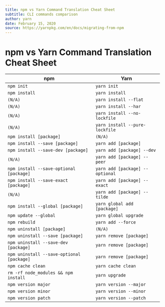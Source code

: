 ```yaml
---
title: npm vs Yarn Command Translation Cheat Sheet
subtitle: CLI commands comparison
author: yarn
date: February 15, 2020
source: https://yarnpkg.com/en/docs/migrating-from-npm
---
```


# npm vs Yarn Command Translation Cheat Sheet

|                    npm                    |               Yarn              |
|-------------------------------------------|---------------------------------|
| `npm init`                                | `yarn init`                     |
| `npm install`                             | `yarn install`                  |
| `(N/A)`                                   | `yarn install --flat`           |
| `(N/A)`                                   | `yarn install --har`            |
| `(N/A)`                                   | `yarn install --no-lockfile`    |
| `(N/A)`                                   | `yarn install --pure-lockfile`  |
| `npm install [package]`                   | `(N/A)`                         |
| `npm install --save [package]`            | `yarn add [package]`            |
| `npm install --save-dev [package]`        | `yarn add [package] --dev`      |
| `(N/A)`                                   | `yarn add [package] --peer`     |
| `npm install --save-optional [package]`   | `yarn add [package] --optional` |
| `npm install --save-exact [package]`      | `yarn add [package] --exact`    |
| `(N/A)`                                   | `yarn add [package] --tilde`    |
| `npm install --global [package]`          | `yarn global add [package]`     |
| `npm update --global`                     | `yarn global upgrade`           |
| `npm rebuild`                             | `yarn add --force`              |
| `npm uninstall [package]`                 | `(N/A)`                         |
| `npm uninstall --save [package]`          | `yarn remove [package]`         |
| `npm uninstall --save-dev [package]`      | `yarn remove [package]`         |
| `npm uninstall --save-optional [package]` | `yarn remove [package]`         |
| `npm cache clean`                         | `yarn cache clean`              |
| `rm -rf node_modules && npm install`      | `yarn upgrade`                  |
| `npm version major`                       | `yarn version --major`          |
| `npm version minor`                       | `yarn version --minor`          |
| `npm version patch`                       | `yarn version --patch`          |
